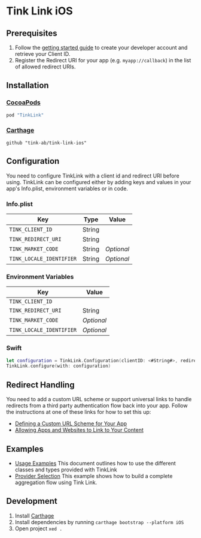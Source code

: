 # Tink Link iOS

## Prerequisites
1. Follow the [getting started guide](https://docs.tink.com/resources/getting-started/set-up-your-account) to create your developer account and retrieve your Client ID.
2. Register the Redirect URI for your app (e.g. `myapp://callback`) in the list of allowed redirect URIs.

## Installation

### [CocoaPods](https://cocoapods.org)
```ruby
pod "TinkLink"
```

### [Carthage](https://github.com/Carthage/Carthage)
```ogdl
github "tink-ab/tink-link-ios"
```

## Configuration
You need to configure TinkLink with a client id and redirect URI before using.
TinkLink can be configured either by adding keys and values in your app's Info.plist, environment variables or in code.

### Info.plist
Key | Type | Value
--- | ---- | -----
`TINK_CLIENT_ID` | String |
`TINK_REDIRECT_URI` | String |
`TINK_MARKET_CODE` | String | *Optional*
`TINK_LOCALE_IDENTIFIER` | String | *Optional*

### Environment Variables
Key | Value
--- | -----
`TINK_CLIENT_ID` | 
`TINK_REDIRECT_URI` | String |
`TINK_MARKET_CODE` | *Optional*
`TINK_LOCALE_IDENTIFIER` | *Optional*

### Swift
```swift
let configuration = TinkLink.Configuration(clientID: <#String#>, redirectURI: <#URL#>)
TinkLink.configure(with: configuration)
```

## Redirect Handling
You need to add a custom URL scheme or support universal links to handle redirects from a third party authentication flow back into your app. Follow the instructions at one of these links for how to set this up: 
- [Defining a Custom URL Scheme for Your App](https://developer.apple.com/documentation/uikit/inter-process_communication/allowing_apps_and_websites_to_link_to_your_content/defining_a_custom_url_scheme_for_your_app)
- [Allowing Apps and Websites to Link to Your Content](https://developer.apple.com/documentation/uikit/inter-process_communication/allowing_apps_and_websites_to_link_to_your_content)

## Examples
- [Usage Examples](https://github.com/tink-ab/tink-link-ios/blob/master/USAGE.md) This document outlines how to use the different classes and types provided with TinkLink
- [Provider Selection](https://github.com/tink-ab/tink-link-ios/blob/master/Examples/ProviderSelection) This example shows how to build a complete aggregation flow using Tink Link.

## Development
1. Install [Carthage](https://github.com/Carthage/Carthage)
2. Install dependencies by running `carthage bootstrap --platform iOS`
3. Open project `xed .`
